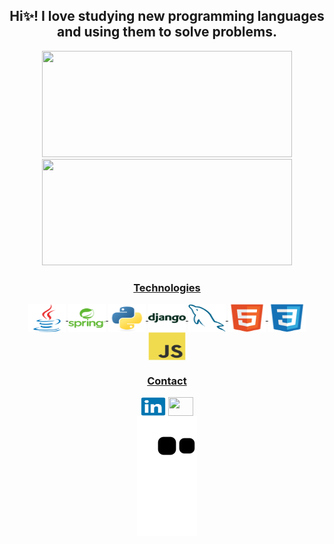 <h2 align="center">Hi✨! I love studying new programming languages and using them to solve problems.</h2>

<div style="display: inline_block;" align="center">
  <a href="https://github.com/camilajanick">
  <img width="400em" height="170em" src="https://github-readme-stats.vercel.app/api?username=camilajanick&show_icons=true&theme=github_dark&include_all_commits=true&count_private=true"/>
  <img width="400em" height="170em" src="https://github-readme-stats.vercel.app/api/top-langs/?username=camilajanick&langs_count=7&theme=github_dark&layout=compact"/>
</div>

    
<h3 align="center">Technologies</h3>
<div style="display: inline_block;" align="center">
  <img align="center" height="45" width="60" src="https://raw.githubusercontent.com/devicons/devicon/master/icons/java/java-original.svg">
  <img align="center" height="45" width="60" src="https://raw.githubusercontent.com/devicons/devicon/master/icons/spring/spring-original-wordmark.svg">
  <img align="center" height="45" width="60" src="https://raw.githubusercontent.com/devicons/devicon/master/icons/python/python-original.svg">
  <img align="center" height="45" width="60" src="https://raw.githubusercontent.com/devicons/devicon/master/icons/django/django-plain-wordmark.svg">
  <img align="center" height="45" width="60" src="https://raw.githubusercontent.com/devicons/devicon/master/icons/mysql/mysql-plain.svg">
  <img align="center" height="45" width="60" src="https://raw.githubusercontent.com/devicons/devicon/master/icons/html5/html5-original.svg">  
  <img align="center" height="45" width="60" src="https://raw.githubusercontent.com/devicons/devicon/master/icons/css3/css3-original.svg">
  <img align="center" height="45" width="60" src="https://raw.githubusercontent.com/devicons/devicon/master/icons/javascript/javascript-original.svg">
</div>
  
<h3 align="center">Contact</h3>
<div style="display: inline_block;" align="center">
  <a href="https://www.linkedin.com/in/camilajanick/"><img align="center" height="30" width="40" src="https://raw.githubusercontent.com/devicons/devicon/master/icons/linkedin/linkedin-original.svg"></a>
  <a href="mailto:camilajanick14@gmail.com"><img align="center" height="30" width="40" src="https://raw.githubusercontent.com/gilbarbara/logos/master/logos/google-gmail.svg"></a>
</div>
<div align="center"> 
  <img src="https://github.com/CamilaJanick/CamilaJanick/blob/output/github-contribution-grid-snake.svg">
</div>
